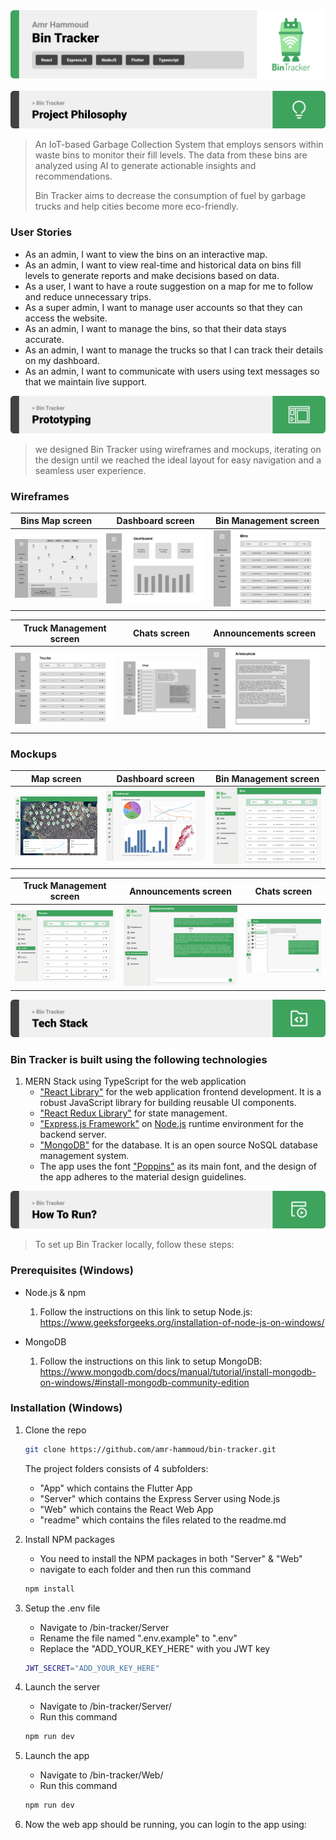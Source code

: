 <img src="./readme/title1.svg"/>
<br><br>

<!-- project philosophy -->
<img src="./readme/title2.svg"/>

> An IoT-based Garbage Collection System that employs sensors within waste bins to monitor their fill levels. The data from these bins are analyzed using AI to generate actionable insights and recommendations.
>
> Bin Tracker aims to decrease the consumption of fuel by garbage trucks and help cities become more eco-friendly.

### User Stories

- As an admin, I want to view the bins on an interactive map.
- As an admin, I want to view real-time and historical data on bins fill levels to generate reports and make decisions based on data.
- As a user, I want to have a route suggestion on a map for me to follow and reduce unnecessary trips.
- As a super admin, I want to manage user accounts so that they can access the website.
- As an admin, I want to manage the bins, so that their data stays accurate.
- As an admin, I want to manage the trucks so that I can track their details on my dashboard.
- As an admin, I want to communicate with users using text messages so that we maintain live support.

<!-- Prototyping -->
<img src="./readme/title3.svg"/>

> we designed Bin Tracker using wireframes and mockups, iterating on the design until we reached the ideal layout for easy navigation and a seamless user experience.

### Wireframes

| Bins Map screen  | Dashboard screen |  Bin Management screen |
| ---| ---| ---|
| ![Landing](./readme/wireframes/web/map.png) | ![Admin Dashboard](./readme/wireframes/web/dashboard.png) | ![User Management](./readme/wireframes/web/bin_crud.png) |

| Truck Management screen  | Chats screen |  Announcements screen |
| ---| ---| ---|
| ![User Management](./readme/wireframes/web/trucks_crud.png)| ![Bin Management](./readme/wireframes/web/chats.png)| ![Truck Management](./readme/wireframes/web/announcements.png)|


### Mockups

| Map screen  | Dashboard screen |  Bin Management screen |
| ---| ---| ---|
| ![Map](readme/mockups/web/map.png)| ![Map](./readme/mockups/web/dashboard.png)| ![Map](./readme/mockups/web/bin_crud.png)|

| Truck Management screen  | Announcements screen |  Chats screen |
| ---| ---| ---|
| ![Map](./readme/mockups/web/truck_crud.png)| ![Map](./readme/mockups/web/announcements.png)| ![Map](./readme/mockups/web/chats.png)|

<!-- Implementation -->
<!-- <img src="./readme/title4.svg"/>

> Using the wireframes and mockups as a guide, we implemented the Coffee Express app with the following features: 

### User Screens (Mobile)

| Login screen  | Register screen | Landing screen | Loading screen |
| ---| ---| ---| ---|
| ![Landing](https://placehold.co/900x1600) | ![fsdaf](https://placehold.co/900x1600) | ![fsdaf](https://placehold.co/900x1600) | ![fsdaf](https://placehold.co/900x1600) |
| Home screen  | Menu Screen | Order Screen | Checkout Screen |
| ![Landing](https://placehold.co/900x1600) | ![fsdaf](https://placehold.co/900x1600) | ![fsdaf](https://placehold.co/900x1600) | ![fsdaf](https://placehold.co/900x1600) | 

### Admin Screens (Web)

| Login screen  | Register screen |  Landing screen |
| ---| ---| ---|
| ![Landing](./readme/demo/1440x1024.png) | ![fsdaf](./readme/demo/1440x1024.png) | ![fsdaf](./readme/demo/1440x1024.png) |
| Home screen  | Menu Screen | Order Screen |
| ![Landing](./readme/demo/1440x1024.png) | ![fsdaf](./readme/demo/1440x1024.png) | ![fsdaf](./readme/demo/1440x1024.png) |

<br><br> -->

<!-- Tech stack -->
<img src="./readme/title5.svg"/>

### Bin Tracker is built using the following technologies

1) MERN Stack using TypeScript for the web application
	- ["React Library"](https://react.dev/) for the web application frontend development. It is a robust JavaScript library for building reusable UI components.
	- ["React Redux Library"](https://react-redux.js.org/) for state management.
	- ["Express.js Framework"](https://expressjs.com/) on [Node.js](https://nodejs.org/en) runtime environment for the backend server.
	- ["MongoDB"](https://www.mongodb.com/) for the database. It is an open source NoSQL database management system.
	- The app uses the font ["Poppins"](https://fonts.google.com/specimen/Poppins) as its main font, and the design of the app adheres to the material design guidelines.


<!-- How to run -->
<img src="./readme/title6.svg"/>

> To set up Bin Tracker locally, follow these steps:

### Prerequisites (Windows)

- Node.js & npm
	1) Follow the instructions on this link to setup Node.js: https://www.geeksforgeeks.org/installation-of-node-js-on-windows/


- MongoDB
	1) Follow the instructions on this link to setup MongoDB: https://www.mongodb.com/docs/manual/tutorial/install-mongodb-on-windows/#install-mongodb-community-edition


### Installation (Windows)


1) Clone the repo

   ```sh
   git clone https://github.com/amr-hammoud/bin-tracker.git
   ```

	The project folders consists of 4 subfolders:
	- "App" which contains the Flutter App
	- "Server" which contains the Express Server using Node.js
	- "Web" which contains the React Web App
	- "readme" which contains the files related to the readme.md

2) Install NPM packages
    - You need to install the NPM packages in both "Server" & "Web"
	- navigate to each folder and then run this command

   ```sh
   npm install
   ```

3) Setup the .env file
	- Navigate to /bin-tracker/Server
	- Rename the file named ".env.example" to ".env"
	- Replace the "ADD_YOUR_KEY_HERE" with you JWT key
	```sh
	JWT_SECRET="ADD_YOUR_KEY_HERE"
	```

4) Launch the server
	- Navigate to /bin-tracker/Server/
	- Run this command	
	```sh
	npm run dev
	```

5) Launch the app
	- Navigate to /bin-tracker/Web/
	- Run this command	
	```sh
	npm run dev
	```

6) Now the web app should be running, you can login to the app using:
	<!-- 1) For the super admin:
		- username: super_admin
		- password: password
	
	2) For the admin:
		- username: admin
		- password: password -->
